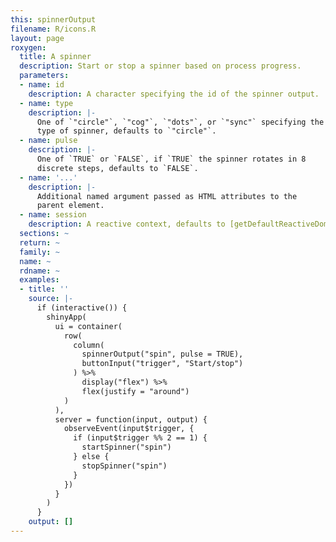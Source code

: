 ```yaml
---
this: spinnerOutput
filename: R/icons.R
layout: page
roxygen:
  title: A spinner
  description: Start or stop a spinner based on process progress.
  parameters:
  - name: id
    description: A character specifying the id of the spinner output.
  - name: type
    description: |-
      One of `"circle"`, `"cog"`, `"dots"`, or `"sync"` specifying the
      type of spinner, defaults to `"circle"`.
  - name: pulse
    description: |-
      One of `TRUE` or `FALSE`, if `TRUE` the spinner rotates in 8
      discrete steps, defaults to `FALSE`.
  - name: '...'
    description: |-
      Additional named argument passed as HTML attributes to the
      parent element.
  - name: session
    description: A reactive context, defaults to [getDefaultReactiveDomain())](/yonder/0.0.5/getDefaultReactiveDomain()).html).
  sections: ~
  return: ~
  family: ~
  name: ~
  rdname: ~
  examples:
  - title: ''
    source: |-
      if (interactive()) {
        shinyApp(
          ui = container(
            row(
              column(
                spinnerOutput("spin", pulse = TRUE),
                buttonInput("trigger", "Start/stop")
              ) %>%
                display("flex") %>%
                flex(justify = "around")
            )
          ),
          server = function(input, output) {
            observeEvent(input$trigger, {
              if (input$trigger %% 2 == 1) {
                startSpinner("spin")
              } else {
                stopSpinner("spin")
              }
            })
          }
        )
      }
    output: []
---
```

